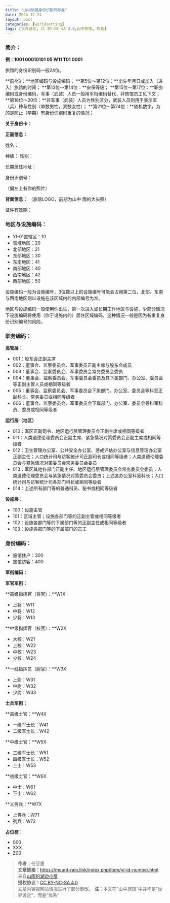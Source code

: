 ```yaml
---
title: "山中旅馆身份识别码标准"
date: 2024-12-24
layout: post
categories: [worldsetting]
tags: [世界设定, CC BY-NC-SA 4.0,山中旅馆, 转载]
---
```


### **简介：**

**例：1001 00010101 05 W11 T01 0001**

旅馆的身份识别码一般24位。

**前4位：**地区编码与设施编码；
**第5位～第12位：**出生年月日或加入（进入）旅馆的时间；
**第13位～第14位：**安保等级；
**第15位～第17位：**职务编码或身份编码，军事（武装）人员一般用军衔编码替代，非旅馆员工见下文；
**第18位～20位：**非军事（武装）人员为性别区分，武装人员则用于表示军（兵）种与性别（单数男性，双数女性）；
**第21位～第24位：**随机数字，为的是防止（早期）有身份识别码重复的情况；

**关于身份卡：**

**正面信息：**

姓名：

种族：    性别：

长期居住地址：

身份识别号：

（偏左上有你的照片）

**背面信息：**
（旅馆LOGO，前期为山中 雨的大头照）

证件有效期：

### **地区与设施编码：**

- YI-01直辖区：10
- 雪域地区：20
- 北部地区：21
- 东部地区：30
- 东南地区：41
- 南部地区：40
- 西南地区：42
- 西部地区：50

设施编码一般为设施编号，3位数以上的设施编号可能会占用第二位，北部、东南与西南地区则以设施在该区域内的内部编号为准。

地区与设施编码一般使用你出生、第一次进入或长期工作地区与设施，少部分情况下设施编码将使用（你于设施内的）居住区域编码，这种情况一般是因为有重复身份识别编号的风险。

### **职务编码：**

**高管层：**
- 001：股东会正副主席
- 002：董事会、监察委员会、军事委员正副主席与股东会成员
- 003：董事会、监察委员会、军事委员会常务委员会委员
- 004：董事会、监察委员会、军事委员会委员及其下属部门、办公室、委员会等正副主管人员或相同等级者
- 005：董事会、监察委员会、军事委员会下属部门、办公室、委员会等科室正副科长、常务委员或相同等级者
- 006：董事会、监察委员会、军事委员会下属部门、办公室、委员会等科室科员、委员或相同等级者

**运行层（地区）**
- 010：军区正副司令、地区运行层管理委员会正副主席或相同等级者
- 011：人类道德伦理委员会正副主席、紧急情况对策委员会正副主席或相同等级者
- 012：卫生管理办公室、公共安全办公室、惩戒评估办公室与信息管理办公室正副主任；人口统计司与访客统计司正副司长或相同等级者；人类道德伦理委员会与紧急情况对策委员会常务委员会委员
- 013：军区其他各部门正副主任、地区运行层管理委员会常务委员会委员；人类道德伦理委员会与紧急情况对策委员会委员；上述各办公室科室科长；人口统计司与访客统计司各部门科长或相同等级者
- 014：上述所有部门等的普通科员、秘书或相同等级者

**设施层：**
- 100：设施主管
- 101：区域主管；设施各部门等的正副主管或相同等级者
- 102：设施各部门等的下属部门等的正副主任或相同等级者
- 103：设施各部门等的下属部门的员工

### **身份编码：**
- 旅馆住户：300
- 旅馆访客：400

**军衔编码：**

**军官军衔：**

**高级指挥官（将官）：**W1X
- 上将：W11
- 中将：W12
- 少将：W13

**中级指挥官（校官）：**W2X
- 大校：W21
- 上校：W22
- 中校：W23
- 少校：W24

**一线指挥员（尉官）：**W3X
- 上尉：W31
- 中尉：W32
- 少尉：W33

**士兵军衔：**

**高级士官：**W4X
- 一级军士长：W41
- 二级军士长：W42

**中级士官：**W5X
- 三级军士长：W51
- 四级军士长：W52
- 上士：W53

**初级士官：**W6X
- 中士：W61
- 下士：W62

**义务兵：**W7X
- 上等兵：W71
- 列兵：W72

**占位符：**
- 000
- XXX
- Z00


<blockquote>
<p><strong>作者：</strong>任亚墨<br>
<strong>文章链接：</strong><a href="https://mount-rain.link/index.php/item/yi-id-number.html" target="_blank">https://mount-rain.link/index.php/item/yi-id-number.html</a><br>
来自<a href="https://mount-rain.link" target="_blank">山雨的湖边小屋</a><br>
<strong>授权协议：</strong><a href="https://creativecommons.org/licenses/by-nc-sa/4.0/" target="_blank">CC BY-NC-SA 4.0</a><br>
文章内容视网站情况进行了部分删改。
<strong>注：</strong>本文在“山中旅馆”中并不是“世界设定”，而是“体系”</p>
</blockquote>
